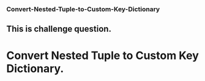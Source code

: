### Convert-Nested-Tuple-to-Custom-Key-Dictionary
## This is challenge question.
# Convert Nested Tuple to Custom Key Dictionary.
